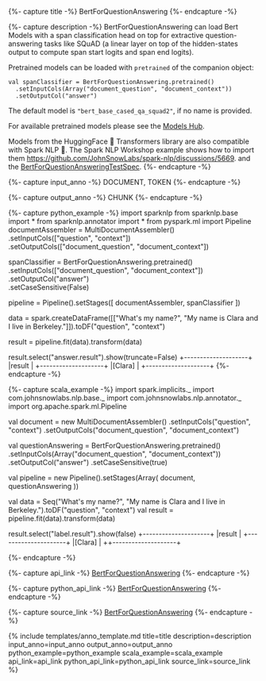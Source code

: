 {%- capture title -%}
BertForQuestionAnswering
{%- endcapture -%}

{%- capture description -%}
BertForQuestionAnswering can load Bert Models with a span classification head on top for
extractive question-answering tasks like SQuAD (a linear layer on top of the hidden-states
output to compute span start logits and span end logits).

Pretrained models can be loaded with `pretrained` of the companion object:
```
val spanClassifier = BertForQuestionAnswering.pretrained()
  .setInputCols(Array("document_question", "document_context"))
  .setOutputCol("answer")
```
The default model is `"bert_base_cased_qa_squad2"`, if no name is provided.

For available pretrained models please see the
[Models Hub](https://nlp.johnsnowlabs.com/models?task=Question+Answering).

Models from the HuggingFace 🤗 Transformers library are also compatible with Spark NLP 🚀. The
Spark NLP Workshop example shows how to import them
https://github.com/JohnSnowLabs/spark-nlp/discussions/5669. and the
[BertForQuestionAnsweringTestSpec](https://github.com/JohnSnowLabs/spark-nlp/blob/master/src/test/scala/com/johnsnowlabs/nlp/annotators/classifier/dl/BertForQuestionAnsweringTestSpec.scala).
{%- endcapture -%}

{%- capture input_anno -%}
DOCUMENT, TOKEN
{%- endcapture -%}

{%- capture output_anno -%}
CHUNK
{%- endcapture -%}

{%- capture python_example -%}
import sparknlp
from sparknlp.base import *
from sparknlp.annotator import *
from pyspark.ml import Pipeline
documentAssembler = MultiDocumentAssembler() \
    .setInputCols(["question", "context"]) \
    .setOutputCols(["document_question", "document_context"])

spanClassifier = BertForQuestionAnswering.pretrained() \
    .setInputCols(["document_question", "document_context"]) \
    .setOutputCol("answer") \
    .setCaseSensitive(False)

pipeline = Pipeline().setStages([
    documentAssembler,
    spanClassifier
])

data = spark.createDataFrame([["What's my name?", "My name is Clara and I live in Berkeley."]]).toDF("question", "context")

result = pipeline.fit(data).transform(data)

result.select("answer.result").show(truncate=False)
+--------------------+
|result              |
+--------------------+
|[Clara]             |
+--------------------+
{%- endcapture -%}

{%- capture scala_example -%}
import spark.implicits._
import com.johnsnowlabs.nlp.base._
import com.johnsnowlabs.nlp.annotator._
import org.apache.spark.ml.Pipeline

val document = new MultiDocumentAssembler()
  .setInputCols("question", "context")
  .setOutputCols("document_question", "document_context")

val questionAnswering = BertForQuestionAnswering.pretrained()
  .setInputCols(Array("document_question", "document_context"))
  .setOutputCol("answer")
  .setCaseSensitive(true)

val pipeline = new Pipeline().setStages(Array(
  document,
  questionAnswering
))

val data = Seq("What's my name?", "My name is Clara and I live in Berkeley.").toDF("question", "context")
val result = pipeline.fit(data).transform(data)

result.select("label.result").show(false)
+---------------------+
|result               |
+---------------------+
|[Clara]              |
++--------------------+

{%- endcapture -%}

{%- capture api_link -%}
[BertForQuestionAnswering](/api/com/johnsnowlabs/nlp/annotators/classifier/dl/BertForQuestionAnswering)
{%- endcapture -%}

{%- capture python_api_link -%}
[BertForQuestionAnswering](/api/python/reference/autosummary/python/sparknlp/annotator/classifier_dl/bert_for_question_answering/index.html#sparknlp.annotator.classifier_dl.bert_for_question_answering.BertForQuestionAnswering)
{%- endcapture -%}

{%- capture source_link -%}
[BertForQuestionAnswering](https://github.com/JohnSnowLabs/spark-nlp/tree/master/src/main/scala/com/johnsnowlabs/nlp/annotators/classifier/dl/BertForQuestionAnswering.scala)
{%- endcapture -%}

{% include templates/anno_template.md
title=title
description=description
input_anno=input_anno
output_anno=output_anno
python_example=python_example
scala_example=scala_example
api_link=api_link
python_api_link=python_api_link
source_link=source_link
%}